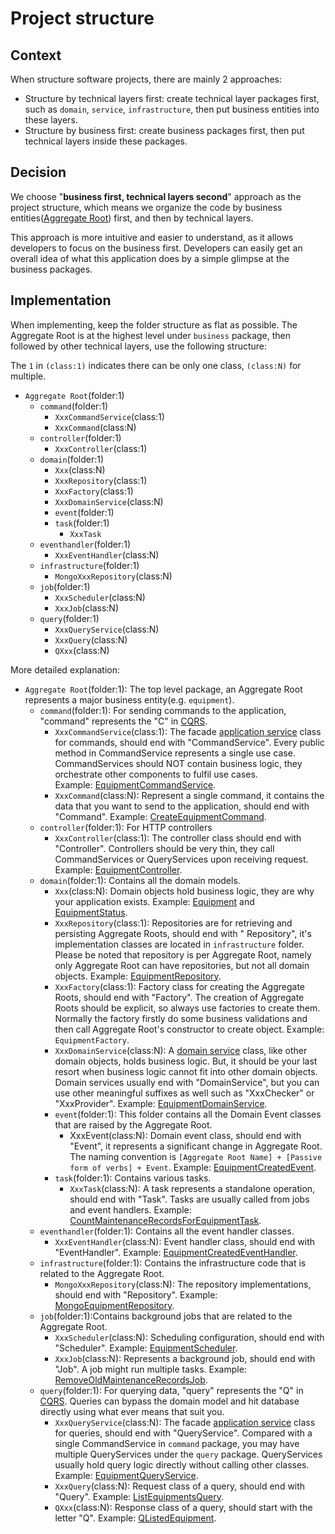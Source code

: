 # Project structure

## Context

When structure software projects, there are mainly 2 approaches:

- Structure by technical layers first: create technical layer packages first, such as `domain`, `service`,
  `infrastructure`, then put
  business entities into these layers.
- Structure by business first: create business packages first, then put technical layers inside these packages.

## Decision

We choose "**business first, technical layers second**" approach as the project structure, which means we organize the
code by business entities([Aggregate Root](https://martinfowler.com/bliki/DDD_Aggregate.html)) first, and then by
technical layers.

This approach is more intuitive and easier to understand, as it allows developers to focus on the business first.
Developers can easily get an overall idea of
what this application
does
by a simple glimpse at the business packages.

## Implementation

When implementing, keep the folder structure as flat as possible. The Aggregate Root is at the highest level under
`business` package, then followed by other
technical layers, use the following structure:

The `1` in `(class:1)` indicates there can be only one class, `(class:N)` for multiple.

- `Aggregate Root`(folder:1)
    - `command`(folder:1)
        - `XxxCommandService`(class:1)
        - `XxxCommand`(class:N)
    - `controller`(folder:1)
        - `XxxController`(class:1)
    - `domain`(folder:1)
        - `Xxx`(class:N)
        - `XxxRepository`(class:1)
        - `XxxFactory`(class:1)
        - `XxxDomainService`(class:N)
        - `event`(folder:1)
        - `task`(folder:1)
            - `XxxTask`
    - `eventhandler`(folder:1)
        - `XxxEventHandler`(class:N)
    - `infrastructure`(folder:1)
        - `MongoXxxRepository`(class:N)
    - `job`(folder:1)
        - `XxxScheduler`(class:N)
        - `XxxJob`(class:N)
    - `query`(folder:1)
        - `XxxQueryService`(class:N)
        - `XxxQuery`(class:N)
        - `QXxx`(class:N)

More detailed explanation:

- `Aggregate Root`(folder:1): The top level package, an Aggregate Root represents a major business entity(e.g.
  `equipment`).
    - `command`(folder:1): For sending commands to the application, "command" represents the "C"
      in [CQRS](https://microservices.io/patterns/data/cqrs.html).
        - `XxxCommandService`(class:1): The
          facade [application service](https://ddd-practitioners.com/home/glossary/application-service/)
          class for commands, should end with "CommandService". Every public method in CommandService represents a
          single use case. CommandServices should NOT contain business logic, they orchestrate other components to
          fulfil use cases.  
          Example: [EquipmentCommandService](../src/test/java/com/company/andy/sample/equipment/command/EquipmentCommandService.java).
        - `XxxCommand`(class:N): Represent a single command, it contains the data that you want to send to the
          application, should end
          with "Command".
          Example: [CreateEquipmentCommand](../src/test/java/com/company/andy/sample/equipment/command/CreateEquipmentCommand.java).
    - `controller`(folder:1): For HTTP controllers
        - `XxxController`(class:1): The controller class should end with "Controller". Controllers should be very thin,
          they call CommandServices or QueryServices upon receiving request.
          Example: [EquipmentController](../src/test/java/com/company/andy/sample/equipment/controller/EquipmentController.java).
    - `domain`(folder:1): Contains all the domain models.
        - `Xxx`(class:N): Domain objects hold business logic, they are why your application exists.
          Example: [Equipment](../src/test/java/com/company/andy/sample/equipment/domain/Equipment.java)
          and [EquipmentStatus](../src/test/java/com/company/andy/sample/equipment/domain/EquipmentStatus.java).
        - `XxxRepository`(class:1): Repositories are for retrieving and persisting Aggregate Roots, should end with "
          Repository",
          it's implementation
          classes are located in `infrastructure` folder. Please be noted that repository is per Aggregate Root, namely
          only
          Aggregate Root can have
          repositories, but not all domain objects.
          Example: [EquipmentRepository](../src/test/java/com/company/andy/sample/equipment/domain/EquipmentRepository.java).
        - `XxxFactory`(class:1): Factory class for creating the Aggregate Roots, should end with "Factory". The creation
          of Aggregate Roots
          should be explicit, so always use factories to create them. Normally the
          factory firstly do some
          business validations and then call Aggregate Root's constructor to create object. Example: `EquipmentFactory`.
        - `XxxDomainService`(class:N): A [domain service](https://ddd-practitioners.com/home/glossary/domain-service/)
          class, like other domain objects, holds business logic. But, it should be your last resort when business logic
          cannot fit into other
          domain objects. Domain services usually end with "DomainService", but you can use other meaningful suffixes as
          well such as "XxxChecker" or "XxxProvider".
          Example: [EquipmentDomainService](../src/test/java/com/company/andy/sample/equipment/domain/EquipmentDomainService.java).
        - `event`(folder:1): This folder contains all the Domain Event classes that are raised by the Aggregate Root.
            - XxxEvent(class:N): Domain event class, should end with "Event", it represents a significant change in
              Aggregate Root. The naming convention
              is `[Aggregate Root Name] + [Passive form of verbs] + Event`.
              Example: [EquipmentCreatedEvent](../src/test/java/com/company/andy/sample/equipment/domain/event/EquipmentCreatedEvent.java).
        - `task`(folder:1): Contains various tasks.
            - `XxxTask`(class:N): A task represents a standalone operation, should end with "Task". Tasks are
              usually called from jobs and event handlers.
              Example: [CountMaintenanceRecordsForEquipmentTask](../src/test/java/com/company/andy/sample/equipment/domain/task/CountMaintenanceRecordsForEquipmentTask.java).
    - `eventhandler`(folder:1): Contains all the event handler classes.
        - `XxxEventHandler`(class:N): Event handler class, should end with "EventHandler". Example:
          [EquipmentCreatedEventHandler](../src/test/java/com/company/andy/sample/equipment/eventhandler/EquipmentCreatedEventHandler.java).
    - `infrastructure`(folder:1): Contains the infrastructure code that is related to the Aggregate Root.
        - `MongoXxxRepository`(class:N): The repository implementations, should end with "Repository".
          Example: [MongoEquipmentRepository](../src/test/java/com/company/andy/sample/equipment/infrastructure/MongoEquipmentRepository.java).
    - `job`(folder:1):Contains background jobs that are related to the Aggregate Root.
        - `XxxScheduler`(class:N): Scheduling configuration, should end with "Scheduler".
          Example: [EquipmentScheduler](../src/test/java/com/company/andy/sample/equipment/job/EquipmentScheduler.java).
        - `XxxJob`(class:N): Represents a background job, should end with "Job". A job might run multiple tasks.
          Example:
          [RemoveOldMaintenanceRecordsJob](../src/test/java/com/company/andy/sample/maintenance/job/RemoveOldMaintenanceRecordsJob.java).
    - `query`(folder:1): For querying data, "query" represents the "Q"
      in [CQRS](https://microservices.io/patterns/data/cqrs.html). Queries can bypass the domain model and hit database
      directly using what ever means that suit you.
        - `XxxQueryService`(class:N): The
          facade [application service](https://ddd-practitioners.com/home/glossary/application-service/) class for
          queries, should end with "QueryService". Compared with a single CommandService in `command` package, you may
          have multiple QueryServices under the `query` package. QueryServices usually hold query logic directly without
          calling other classes.
          Example: [EquipmentQueryService](../src/test/java/com/company/andy/sample/equipment/query/EquipmentQueryService.java).
        - `XxxQuery`(class:N): Request class of a query, should end with "Query".
          Example: [ListEquipmentsQuery](../src/test/java/com/company/andy/sample/equipment/query/ListEquipmentsQuery.java).
        - `QXxx`(class:N): Response class of a query, should start with the letter "Q".
          Example: [QListedEquipment](../src/test/java/com/company/andy/sample/equipment/query/QListedEquipment.java).
